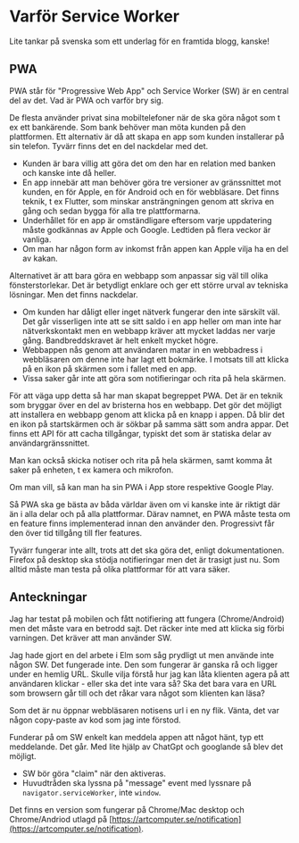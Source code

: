 # Varför Service Worker

Lite tankar på svenska som ett underlag för en framtida blogg, kanske!

## PWA

PWA står för "Progressive Web App" och Service Worker (SW) är en central del av det. Vad är PWA och varför bry sig.

De flesta använder privat sina mobiltelefoner när de ska göra något som t ex ett bankärende. Som bank behöver man möta kunden på den plattformen. Ett alternativ är då att skapa en app som kunden installerar på sin telefon. Tyvärr finns det en del nackdelar med det.

- Kunden är bara villig att göra det om den har en relation med banken och kanske inte då heller. 
- En app innebär att man behöver göra tre versioner av gränssnittet mot kunden, en för Apple, en för Android och en för webbläsare. Det finns teknik, t ex Flutter, som minskar ansträngningen genom att skriva en gång och sedan bygga för alla tre plattformarna. 
- Underhållet för en app är omständligare eftersom varje uppdatering måste godkännas av Apple och Google. Ledtiden på flera veckor är vanliga.
- Om man har någon form av inkomst från appen kan Apple vilja ha en del av kakan.

Alternativet är att bara göra en webbapp som anpassar sig väl till olika fönsterstorlekar. Det är betydligt enklare och ger ett större urval av tekniska lösningar. Men det finns nackdelar.

- Om kunden har dåligt eller inget nätverk fungerar den inte särskilt väl. Det går visserligen inte att se sitt saldo i en app heller om man inte har nätverkskontakt men en webbapp kräver att mycket laddas ner varje gång. Bandbreddskravet är helt enkelt mycket högre.
- Webbappen nås genom att användaren matar in en webbadress i webbläsaren om denne inte har lagt ett bokmärke. I motsats till att klicka på en ikon på skärmen som i fallet med en app.
- Vissa saker går inte att göra som notifieringar och rita på hela skärmen.

För att väga upp detta så har man skapat begreppet PWA. Det är en teknik som bryggar över en del av bristerna hos en webbapp. Det gör det möjligt att installera en webbapp genom att klicka på en knapp i appen. Då blir det en ikon på startskärmen och är sökbar på samma sätt som andra appar. Det finns ett API för att cacha tillgångar, typiskt det som är statiska delar av användargränssnittet.

Man kan också skicka notiser och rita på hela skärmen, samt komma åt saker på enheten, t ex kamera och mikrofon.

Om man vill, så kan man ha sin PWA i App store respektive Google Play.

Så PWA ska ge bästa av båda världar även om vi kanske inte är riktigt där än i alla delar och på alla plattformar. Därav namnet, en PWA måste testa om en feature finns implementerad innan den använder den. Progressivt får den över tid tillgång till fler features. 

Tyvärr fungerar inte allt, trots att det ska göra det, enligt dokumentationen. Firefox på desktop ska stödja notifieringar men det är trasigt just nu. Som alltid måste man testa på olika plattformar för att vara säker.

## Anteckningar

Jag har testat på mobilen och fått notifiering att fungera (Chrome/Android) men det måste vara en betrodd sajt. Det räcker inte med att klicka sig förbi varningen.
Det kräver att man använder SW.

Jag hade gjort en del arbete i Elm som såg prydligt ut men använde inte någon SW. Det fungerade inte. Den som fungerar är ganska rå och ligger under en hemlig URL. Skulle vilja förstå hur jag kan låta klienten agera på att användaren klickar - eller ska det inte vara så? Ska det bara vara en URL som browsern går till och det råkar vara något som klienten kan läsa?

Som det är nu öppnar webbläsaren notisens url i en ny flik. Vänta, det var någon copy-paste av kod som jag inte förstod.

Funderar på om SW enkelt kan meddela appen att något hänt, typ ett meddelande. Det går. Med lite hjälp av ChatGpt och googlande så blev det möjligt. 

- SW bör göra "claim" när den aktiveras.
- Huvudtråden ska lyssna på "message" event med lyssnare på `navigator.serviceWorker`, inte `window`.

Det finns en version som fungerar på Chrome/Mac desktop och Chrome/Andriod utlagd på [https://artcomputer.se/notification](https://artcomputer.se/notification).





